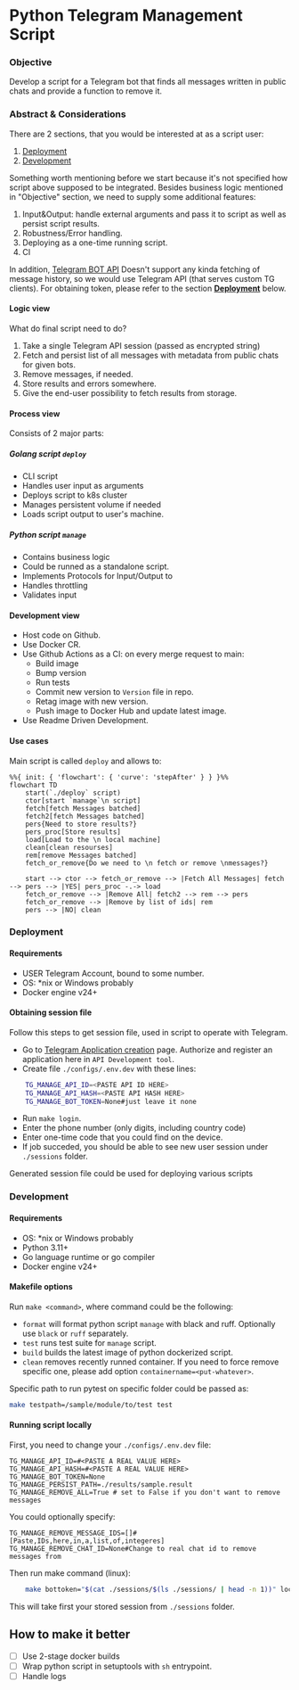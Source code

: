 # Python Telegram Management Script


### Objective

Develop a script for a Telegram bot that finds all messages written in public chats and provide a function to remove it.


### Abstract & Considerations

There are 2 sections, that you would be interested at as a script user:
1. [Deployment](#deployment)
2. [Development](#development)

Something worth mentioning before we start because it's not specified how script above supposed to be integrated. Besides business logic mentioned in "Objective" section, we need to supply some additional features:
1. Input&Output: handle external arguments and pass it to script as well as persist script results.
2. Robustness/Error handling.
3. Deploying as a one-time running script.
4. CI

In addition, [Telegram BOT API](https://core.telegram.org/bots/api) Doesn't support any kinda fetching of message history, so we would use Telegram API (that serves custom TG clients). For obtaining token, please refer to the section [**Deployment**](#deployment) below.

#### Logic view


What do final script need to do? 
1. Take a single Telegram API session (passed as encrypted string)
2. Fetch and persist list of all messages with metadata from public chats for given bots.
3. Remove messages, if needed.
4. Store results and errors somewhere.
5. Give the end-user possibility to fetch results from storage.


#### Process view

Consists of 2 major parts:
##### Golang script `deploy`

- CLI script
- Handles user input as arguments
- Deploys script to k8s cluster
- Manages persistent volume if needed
- Loads script output to user's machine.

##### Python script `manage`
- Contains business logic
- Could be runned as a standalone script.
- Implements Protocols for Input/Output to 
- Handles throttling
- Validates input

#### Development view
- Host code on Github.
- Use Docker CR.
- Use Github Actions as a CI: on every merge request to main:
    - Build image
    - Bump version
    - Run tests
    - Commit new version to `Version` file in repo.
    - Retag image with new version.
    - Push image to Docker Hub and update latest image.
- Use Readme Driven Development.


#### Use cases
Main script is called `deploy` and allows to:


``` mermaid
%%{ init: { 'flowchart': { 'curve': 'stepAfter' } } }%%
flowchart TD
    start(`./deploy` script)
    ctor[start `manage`\n script]
    fetch[fetch Messages batched]
    fetch2[fetch Messages batched]
    pers{Need to store results?}
    pers_proc[Store results]
    load[Load to the \n local machine]
    clean[clean resourses]
    rem[remove Messages batched]
    fetch_or_remove{Do we need to \n fetch or remove \nmessages?}

    start --> ctor --> fetch_or_remove --> |Fetch All Messages| fetch --> pers --> |YES| pers_proc -.-> load
    fetch_or_remove --> |Remove All| fetch2 --> rem --> pers 
    fetch_or_remove --> |Remove by list of ids| rem
    pers --> |NO| clean 
```

### Deployment

#### Requirements

- USER Telegram Account, bound to some number.
- OS: \*nix or Windows probably
- Docker engine v24+


#### Obtaining session file
Follow this steps to get session file, used in script to operate with Telegram.
- Go to [Telegram Application creation](https://my.telegram.org/apps) page. Authorize and register an application here in `API Development tool`.
- Create file `./configs/.env.dev` with these lines:
``` bash
    TG_MANAGE_API_ID=<PASTE API ID HERE>
    TG_MANAGE_API_HASH=<PASTE API HASH HERE>
    TG_MANAGE_BOT_TOKEN=None#just leave it none
```
- Run `make login`.
- Enter the phone number (only digits, including country code)
- Enter one-time code that you could find on the device.
- If job succeded, you should be able to see new user session under `./sessions` folder.

Generated session file could be used for deploying various scripts 
 

### Development

#### Requirements
- OS: \*nix or Windows probably
- Python 3.11+
- Go language runtime or go compiler
- Docker engine v24+


#### Makefile options
Run `make <command>`, where command could be the following:

- `format` will format python script `manage` with black and ruff. Optionally use `black` or `ruff` separately.
- `test` runs test suite for `manage` script.
- `build` builds the latest image of python dockerized script.
- `clean` removes recently runned container. If you need to force remove specific one, please add option `containername=<put-whatever>`.

Specific path to run pytest on specific folder could be passed as:
``` sh
make testpath=/sample/module/to/test test
```

#### Running script locally

First, you need to change your `./configs/.env.dev` file:
```
TG_MANAGE_API_ID=#<PASTE A REAL VALUE HERE>
TG_MANAGE_API_HASH=#<PASTE A REAL VALUE HERE>
TG_MANAGE_BOT_TOKEN=None
TG_MANAGE_PERSIST_PATH=./results/sample.result
TG_MANAGE_REMOVE_ALL=True # set to False if you don't want to remove messages
```

You could optionally specify:

```
TG_MANAGE_REMOVE_MESSAGE_IDS=[]#[Paste,IDs,here,in,a,list,of,integeres]
TG_MANAGE_REMOVE_CHAT_ID=None#Change to real chat id to remove messages from
```

Then run make command (linux):

``` bash
    make bottoken="$(cat ./sessions/$(ls ./sessions/ | head -n 1))" local
```
This will take first your stored session from `./sessions` folder.

## How to make it better
- [ ] Use 2-stage docker builds
- [ ] Wrap python script in setuptools with `sh` entrypoint.
- [ ] Handle logs 
